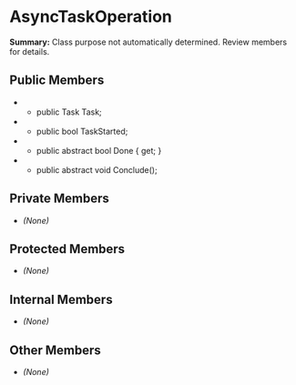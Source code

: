 # AsyncTaskOperation

**Summary:** Class purpose not automatically determined. Review members for details.

## Public Members
- - public Task Task;
- - public bool TaskStarted;
- - public abstract bool Done { get; }
- - public abstract void Conclude();

## Private Members
- *(None)*

## Protected Members
- *(None)*

## Internal Members
- *(None)*

## Other Members
- *(None)*

